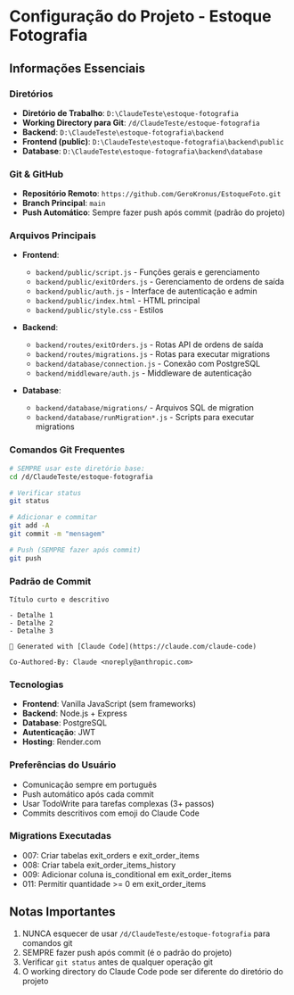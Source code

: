 # Configuração do Projeto - Estoque Fotografia

## Informações Essenciais

### Diretórios
- **Diretório de Trabalho**: `D:\ClaudeTeste\estoque-fotografia`
- **Working Directory para Git**: `/d/ClaudeTeste/estoque-fotografia`
- **Backend**: `D:\ClaudeTeste\estoque-fotografia\backend`
- **Frontend (public)**: `D:\ClaudeTeste\estoque-fotografia\backend\public`
- **Database**: `D:\ClaudeTeste\estoque-fotografia\backend\database`

### Git & GitHub
- **Repositório Remoto**: `https://github.com/GeroKronus/EstoqueFoto.git`
- **Branch Principal**: `main`
- **Push Automático**: Sempre fazer push após commit (padrão do projeto)

### Arquivos Principais
- **Frontend**:
  - `backend/public/script.js` - Funções gerais e gerenciamento
  - `backend/public/exitOrders.js` - Gerenciamento de ordens de saída
  - `backend/public/auth.js` - Interface de autenticação e admin
  - `backend/public/index.html` - HTML principal
  - `backend/public/style.css` - Estilos

- **Backend**:
  - `backend/routes/exitOrders.js` - Rotas API de ordens de saída
  - `backend/routes/migrations.js` - Rotas para executar migrations
  - `backend/database/connection.js` - Conexão com PostgreSQL
  - `backend/middleware/auth.js` - Middleware de autenticação

- **Database**:
  - `backend/database/migrations/` - Arquivos SQL de migration
  - `backend/database/runMigration*.js` - Scripts para executar migrations

### Comandos Git Frequentes
```bash
# SEMPRE usar este diretório base:
cd /d/ClaudeTeste/estoque-fotografia

# Verificar status
git status

# Adicionar e commitar
git add -A
git commit -m "mensagem"

# Push (SEMPRE fazer após commit)
git push
```

### Padrão de Commit
```
Título curto e descritivo

- Detalhe 1
- Detalhe 2
- Detalhe 3

🤖 Generated with [Claude Code](https://claude.com/claude-code)

Co-Authored-By: Claude <noreply@anthropic.com>
```

### Tecnologias
- **Frontend**: Vanilla JavaScript (sem frameworks)
- **Backend**: Node.js + Express
- **Database**: PostgreSQL
- **Autenticação**: JWT
- **Hosting**: Render.com

### Preferências do Usuário
- Comunicação sempre em português
- Push automático após cada commit
- Usar TodoWrite para tarefas complexas (3+ passos)
- Commits descritivos com emoji do Claude Code

### Migrations Executadas
- 007: Criar tabelas exit_orders e exit_order_items
- 008: Criar tabela exit_order_items_history
- 009: Adicionar coluna is_conditional em exit_order_items
- 011: Permitir quantidade >= 0 em exit_order_items

## Notas Importantes
1. NUNCA esquecer de usar `/d/ClaudeTeste/estoque-fotografia` para comandos git
2. SEMPRE fazer push após commit (é o padrão do projeto)
3. Verificar `git status` antes de qualquer operação git
4. O working directory do Claude Code pode ser diferente do diretório do projeto
